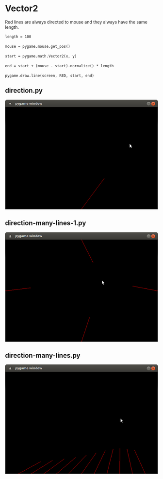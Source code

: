 # Vector2

Red lines are always directed to mouse and they always have the same length.

    length = 100

    mouse = pygame.mouse.get_pos()
    
    start = pygame.math.Vector2(x, y)

    end = start + (mouse - start).normalize() * length
    
    pygame.draw.line(screen, RED, start, end)
    
## direction.py


![#1](images/screenshot-1.png?raw=true)   

## direction-many-lines-1.py

![#2](images/screenshot-2.png?raw=true)   

## direction-many-lines.py

![#3](images/screenshot-3.png?raw=true)   
